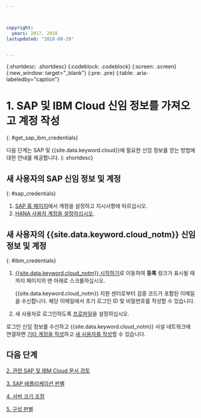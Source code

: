 ```yaml
---



copyright:
  years: 2017, 2018
lastupdated: "2018-08-29"


---
```


{:shortdesc: .shortdesc}
{:codeblock: .codeblock}
{:screen: .screen}
{:new_window: target="_blank"}
{:pre: .pre}
{:table: .aria-labeledby="caption"}


# 1. SAP 및 IBM Cloud 신임 정보를 가져오고 계정 작성
{: #get_sap_ibm_credentials}

다음 단계는 SAP 및 {{site.data.keyword.cloud}}에 필요한 신임 정보를 얻는 방법에 대한 안내를 제공합니다.
{: shortdesc}

## 새 사용자의 SAP 신임 정보 및 계정
{: #sap_credentials}

1. [SAP 홈 페이지](https://www.sap.com/)에서 계정을 설정하고 지시사항에 따르십시오.
2. [HANA 사용자 계정을 설정하십시오](https://www.sap.com/developer/tutorials/hcpps-hana-create-user.html).

## 새 사용자의 {{site.data.keyword.cloud_notm}} 신임 정보 및 계정
{: #ibm_credentials}

1. [{{site.data.keyword.cloud_notm}} 시작하기](https://www.ibm.com/cloud/get-started)로 이동하여 **등록** 링크가 표시될 때까지 페이지의 맨 아래로 스크롤하십시오.

   {{site.data.keyword.cloud_notm}} 지원 센터로부터 검증 코드가 포함된 이메일을 수신합니다. 해당 이메일에서 초기 로그인 ID 및 비밀번호를 작성할 수 있습니다.
   
2. 새 사용자로 로그인하도록 [프로파일](https://console.bluemix.net/docs/admin/profile.html#usersettings)을 설정하십시오.

로그인 신임 정보를 수신하고 {{site.data.keyword.cloud_notm}} 사설 네트워크에 연결하면 [기타 계정을 작성](https://console.bluemix.net/docs/customer-portal/getting-started.html#getting-started)하고 [새 사용자를 작성](https://console.bluemix.net/docs/customer-portal/getting-started.html#users-permissions)할 수 있습니다. 

## 다음 단계

  [2. 관련 SAP 및 IBM Cloud 문서 검토](/docs/infrastructure/sap-hana/hana-review-doc.html)
  
  [3. SAP 애플리케이션 판별](/docs/infrastructure/sap-hana/hana-determine-apps.html)
  
  [4. 서버 크기 조정](/docs/infrastructure/sap-hana/hana-size-server.html)
  
  [5. 구성 판별](/docs/infrastructure/sap-hana/hana-determine-configuration.html)
